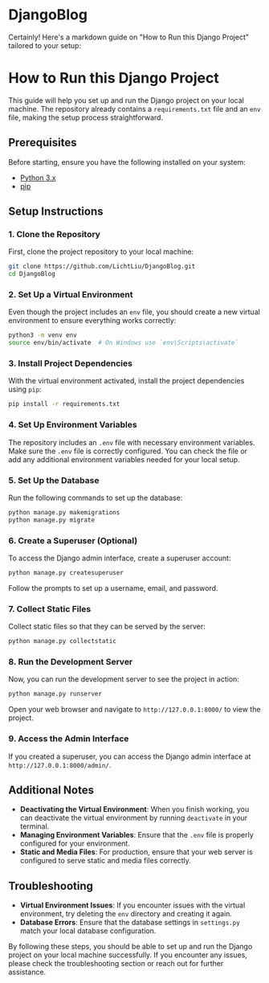 # DjangoBlog

Certainly! Here's a markdown guide on "How to Run this Django Project" tailored to your setup:


# How to Run this Django Project

This guide will help you set up and run the Django project on your local machine. The repository already contains a `requirements.txt` file and an `env` file, making the setup process straightforward.

## Prerequisites

Before starting, ensure you have the following installed on your system:

- [Python 3.x](https://www.python.org/downloads/)
- [pip](https://pip.pypa.io/en/stable/installation/)


## Setup Instructions

### 1. Clone the Repository

First, clone the project repository to your local machine:

```bash
git clone https://github.com/LichtLiu/DjangoBlog.git
cd DjangoBlog
```

### 2. Set Up a Virtual Environment

Even though the project includes an `env` file, you should create a new virtual environment to ensure everything works correctly:

```bash
python3 -m venv env
source env/bin/activate  # On Windows use `env\Scripts\activate`
```

### 3. Install Project Dependencies

With the virtual environment activated, install the project dependencies using `pip`:

```bash
pip install -r requirements.txt
```

### 4. Set Up Environment Variables

The repository includes an `.env` file with necessary environment variables. Make sure the `.env` file is correctly configured. You can check the file or add any additional environment variables needed for your local setup.

### 5. Set Up the Database

Run the following commands to set up the database:

```bash
python manage.py makemigrations
python manage.py migrate
```

### 6. Create a Superuser (Optional)

To access the Django admin interface, create a superuser account:

```bash
python manage.py createsuperuser
```

Follow the prompts to set up a username, email, and password.

### 7. Collect Static Files

Collect static files so that they can be served by the server:

```bash
python manage.py collectstatic
```

### 8. Run the Development Server

Now, you can run the development server to see the project in action:

```bash
python manage.py runserver
```

Open your web browser and navigate to `http://127.0.0.1:8000/` to view the project.

### 9. Access the Admin Interface

If you created a superuser, you can access the Django admin interface at `http://127.0.0.1:8000/admin/`.

## Additional Notes

- **Deactivating the Virtual Environment**: When you finish working, you can deactivate the virtual environment by running `deactivate` in your terminal.
- **Managing Environment Variables**: Ensure that the `.env` file is properly configured for your environment.
- **Static and Media Files**: For production, ensure that your web server is configured to serve static and media files correctly.

## Troubleshooting

- **Virtual Environment Issues**: If you encounter issues with the virtual environment, try deleting the `env` directory and creating it again.
- **Database Errors**: Ensure that the database settings in `settings.py` match your local database configuration.

By following these steps, you should be able to set up and run the Django project on your local machine successfully. If you encounter any issues, please check the troubleshooting section or reach out for further assistance.

